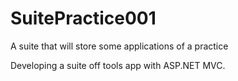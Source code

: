 # SuitePractice001
A suite that will store some applications of a practice

Developing a suite off tools app with ASP.NET MVC.
